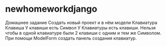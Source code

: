 # newhomeworkdjango
Домашнее задание  Создать новый проект и в нём модели Клавиатура Клавиша У клавиши есть Символ У Клавиатуры есть клавиши. Нельзя чтобы в одной клавиатуре были 2 клавиши с одним и тем же Символом. При помощи ModelForm создать панель создания клавиатур.
